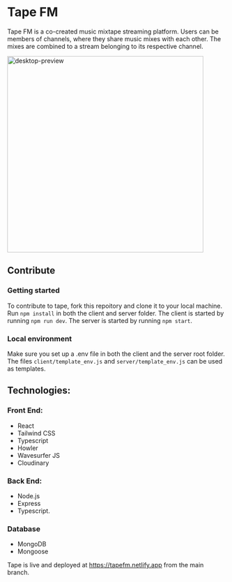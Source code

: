 # Tape FM

Tape FM is a co-created music mixtape streaming platform. Users can be members of channels, where they share music mixes with each other. The mixes are combined to a stream belonging to its respective channel.

<img width="450" alt="desktop-preview" src="https://github.com/JayCeeKay1991/tape/assets/70958275/91dcb405-ee86-4b7e-9cda-c4890c122027">

## Contribute

### Getting started
To contribute to tape, fork this repoitory and clone it to your local machine.
Run `npm install` in both the client and server folder.
The client is started by running `npm run dev`.
The server is started by running `npm start`.

### Local environment
Make sure you set up a .env file in both the client and the server root folder. The files `client/template_env.js` and `server/template_env.js` can be used as templates.

## Technologies:
### Front End:
- React
- Tailwind CSS
- Typescript
- Howler
- Wavesurfer JS
- Cloudinary

### Back End:
- Node.js
- Express
- Typescript.

### Database
- MongoDB
- Mongoose


Tape is live and deployed at https://tapefm.netlify.app from the main branch.
